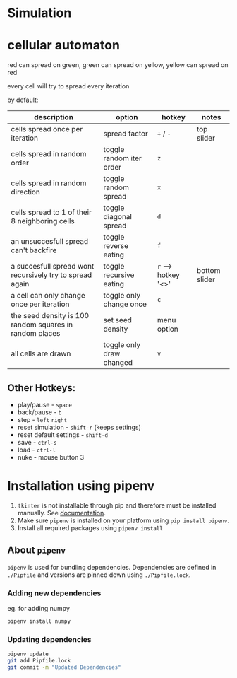 # Simulation

# cellular automaton

red can spread on green,
green can spread on yellow,
yellow can spread on red

every cell will try to spread every iteration

by default:

| description                                              | option                   | hotkey                     | notes         |
| ---                                                      | ---                      | ---                        | ---           |
| cells spread once per iteration                          | spread factor            | `+` / `-`                  | top slider    |
| cells spread in random order                             | toggle random iter order | `z`                 |               |
| cells spread in random direction                         | toggle random spread     | `x`                 |               |
| cells spread to 1 of their 8 neighboring cells           | toggle diagonal spread   | `d`                 |               |
| an unsuccesfull spread can't backfire                    | toggle reverse eating    | `f`                 |               |
| a succesfull spread wont recursively try to spread again | toggle recursive eating  | `r` --> hotkey '<>' | bottom slider |
| a cell can only change once per iteration                | toggle only change once  | `c`                 |               |
| the seed density is 100 random squares in random places  | set seed density         | menu option                |               |
| all cells are drawn                                      | toggle only draw changed | `v`                 |               |

## Other Hotkeys:

- play/pause - `space`
- back/pause - `b`
- step - `left` `right`
- reset simulation - `shift-r` (keeps settings)
- reset default settings - `shift-d`
- save - `ctrl-s`
- load - `ctrl-l`
- nuke - mouse button 3


# Installation using pipenv

 1. `tkinter` is not installable through pip and therefore must be installed manually. See [documentation](https://tkdocs.com/tutorial/install.html). 
 2. Make sure `pipenv` is installed on your platform using `pip install pipenv`.
 3. Install all required packages using `pipenv install`

## About `pipenv`
`pipenv` is used for bundling dependencies. Dependencies are defined in `./Pipfile` and versions are pinned down using `./Pipfile.lock`.

### Adding new dependencies

eg. for adding numpy

```bash
pipenv install numpy
```

### Updating dependencies

```bash
pipenv update
git add Pipfile.lock
git commit -m "Updated Dependencies"
```
